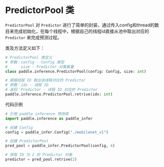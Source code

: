 #  PredictorPool 类

`PredictorPool` 对 `Predictor` 进行了简单的封装，通过传入config和thread的数目来完成初始化，在每个线程中，根据自己的线程id直接从池中取出对应的 `Predictor` 来完成预测过程。

类及方法定义如下：

```python
# PredictorPool 类定义
# 参数：config - Config 类型
#      size - Predictor 对象数量
class paddle.inference.PredictorPool(config: Config, size: int)

# 根据线程 ID 取出该线程对应的 Predictor
# 参数：idx - 线程 ID
# 返回：Predictor - 线程 ID 对应的 Predictor
paddle.inference.PredictorPool.retrive(idx: int)
```

代码示例

```python
# 引用 paddle inference 预测库
import paddle.inference as paddle_infer

# 创建 Config
config = paddle_infer.Config("./mobilenet_v1")

# 创建 PredictorPool
pred_pool = paddle_infer.PredictorPool(config, 4)

# 获取 ID 为 2 的 Predictor 对象
predictor = pred_pool.retrive(2)
```